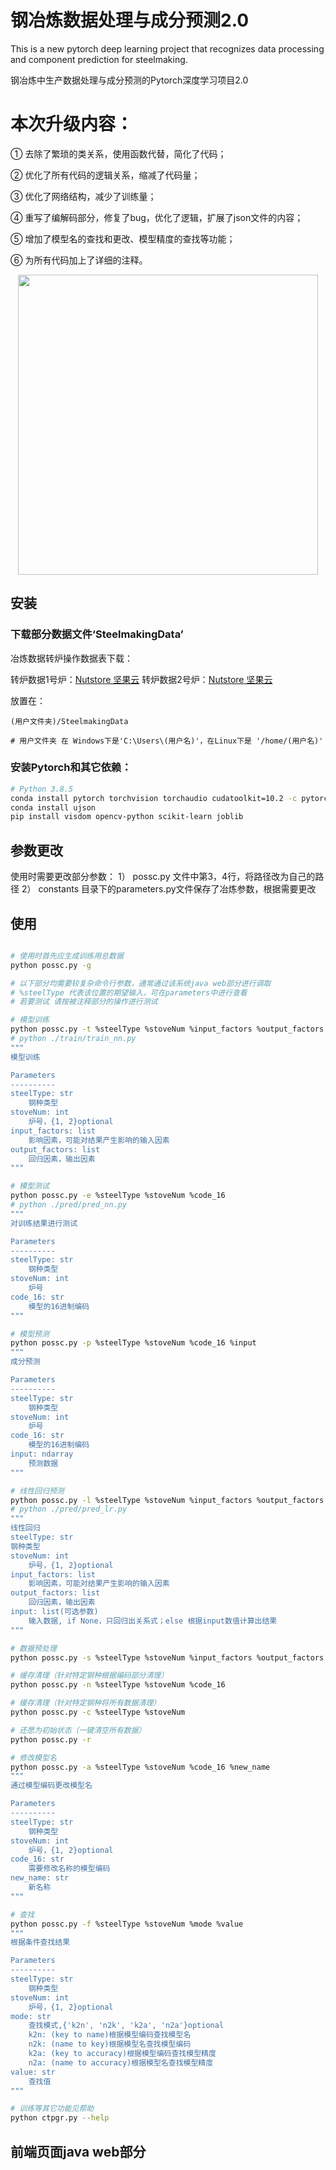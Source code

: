# 钢冶炼数据处理与成分预测2.0
This is a new pytorch deep learning project that recognizes data processing and component prediction for steelmaking.

钢冶炼中生产数据处理与成分预测的Pytorch深度学习项目2.0

# 本次升级内容：
① 去除了繁琐的类关系，使用函数代替，简化了代码；  

② 优化了所有代码的逻辑关系，缩减了代码量；  

③ 优化了网络结构，减少了训练量；  

④ 重写了编解码部分，修复了bug，优化了逻辑，扩展了json文件的内容；  

⑤ 增加了模型名的查找和更改、模型精度的查找等功能；  

⑥ 为所有代码加上了详细的注释。

<p align="center">
    <img src="docs/intro.gif" width="480">
</p>

## 安装

### 下载部分数据文件‘SteelmakingData’

冶炼数据转炉操作数据表下载：

转炉数据1号炉：[Nutstore 坚果云](https://www.jianguoyun.com/p/DU6eNA8QtZeiCRifneQD)
转炉数据2号炉：[Nutstore 坚果云](https://www.jianguoyun.com/p/DaowMJkQtZeiCRibneQD)

放置在：
```
(用户文件夹)/SteelmakingData

# 用户文件夹 在 Windows下是'C:\Users\(用户名)'，在Linux下是 '/home/(用户名)'
```

### 安装Pytorch和其它依赖：
```bash
# Python 3.8.5
conda install pytorch torchvision torchaudio cudatoolkit=10.2 -c pytorch
conda install ujson
pip install visdom opencv-python scikit-learn joblib 
```

## 参数更改

使用时需要更改部分参数：
    1） possc.py 文件中第3，4行，将路径改为自己的路径
    2） constants 目录下的parameters.py文件保存了冶炼参数，根据需要更改

## 使用

```bash

# 使用时首先应生成训练用总数据
python possc.py -g

# 以下部分均需要较复杂命令行参数，通常通过该系统java web部分进行调取
# %steelType 代表该位置的期望输入，可在parameters中进行查看
# 若要测试 请按被注释部分的操作进行测试

# 模型训练
python possc.py -t %steelType %stoveNum %input_factors %output_factors
# python ./train/train_nn.py
"""
模型训练

Parameters
----------
steelType: str
    钢种类型
stoveNum: int
    炉号，{1, 2}optional
input_factors: list
    影响因素，可能对结果产生影响的输入因素
output_factors: list
    回归因素，输出因素
"""

# 模型测试
python possc.py -e %steelType %stoveNum %code_16
# python ./pred/pred_nn.py
"""
对训练结果进行测试

Parameters
----------
steelType: str
    钢种类型
stoveNum: int
    炉号
code_16: str
    模型的16进制编码
"""

# 模型预测
python possc.py -p %steelType %stoveNum %code_16 %input 
"""
成分预测

Parameters
----------
steelType: str
    钢种类型
stoveNum: int
    炉号
code_16: str
    模型的16进制编码
input: ndarray
    预测数据
"""

# 线性回归预测
python possc.py -l %steelType %stoveNum %input_factors %output_factors %input
# python ./pred/pred_lr.py
"""
线性回归
steelType: str
钢种类型
stoveNum: int
    炉号，{1, 2}optional
input_factors: list
    影响因素，可能对结果产生影响的输入因素
output_factors: list
    回归因素，输出因素
input: list(可选参数)
    输入数据, if None，只回归出关系式；else 根据input数值计算出结果
"""

# 数据预处理
python possc.py -s %steelType %stoveNum %input_factors %output_factors

# 缓存清理（针对特定钢种根据编码部分清理）
python possc.py -n %steelType %stoveNum %code_16

# 缓存清理（针对特定钢种将所有数据清理）
python possc.py -c %steelType %stoveNum

# 还愿为初始状态（一键清空所有数据）
python possc.py -r

# 修改模型名
python possc.py -a %steelType %stoveNum %code_16 %new_name
"""
通过模型编码更改模型名

Parameters
----------
steelType: str
    钢种类型
stoveNum: int
    炉号，{1, 2}optional
code_16: str
    需要修改名称的模型编码
new_name: str
    新名称
"""

# 查找
python possc.py -f %steelType %stoveNum %mode %value
"""
根据条件查找结果

Parameters
----------
steelType: str
    钢种类型
stoveNum: int
    炉号，{1, 2}optional
mode: str
    查找模式,{'k2n', 'n2k', 'k2a', 'n2a'}optional
    k2n: (key to name)根据模型编码查找模型名
    n2k: (name to key)根据模型名查找模型编码
    k2a: (key to accuracy)根据模型编码查找模型精度
    n2a: (name to accuracy)根据模型名查找模型精度
value: str
    查找值
"""

# 训练等其它功能见帮助
python ctpgr.py --help
```

## 前端页面java web部分

